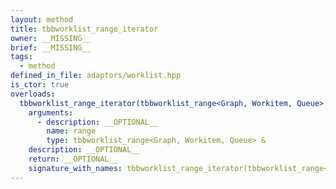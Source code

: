 ```yaml
---
layout: method
title: tbbworklist_range_iterator
owner: __MISSING__
brief: __MISSING__
tags:
  - method
defined_in_file: adaptors/worklist.hpp
is_ctor: true
overloads:
  tbbworklist_range_iterator(tbbworklist_range<Graph, Workitem, Queue> &):
    arguments:
      - description: __OPTIONAL__
        name: range
        type: tbbworklist_range<Graph, Workitem, Queue> &
    description: __OPTIONAL__
    return: __OPTIONAL__
    signature_with_names: tbbworklist_range_iterator(tbbworklist_range<Graph, Workitem, Queue> & range)
---
```


